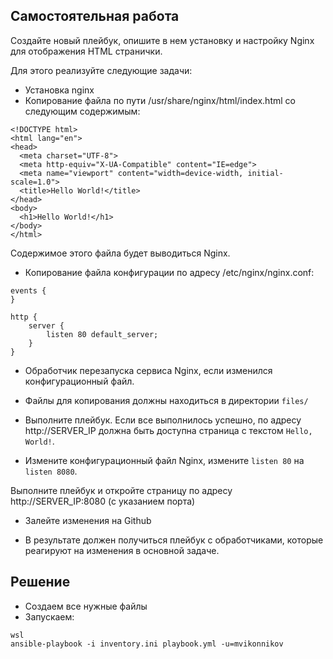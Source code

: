 ## Самостоятельная работа

Создайте новый плейбук, опишите в нем установку и настройку Nginx 
для отображения HTML странички. 

Для этого реализуйте следующие задачи:

- Установка nginx
- Копирование файла по пути /usr/share/nginx/html/index.html со следующим содержимым:
```
<!DOCTYPE html>
<html lang="en">
<head>
  <meta charset="UTF-8">
  <meta http-equiv="X-UA-Compatible" content="IE=edge">
  <meta name="viewport" content="width=device-width, initial-scale=1.0">
  <title>Hello World!</title>
</head>
<body>
  <h1>Hello World!</h1>
</body>
</html>
```

Содержимое этого файла будет выводиться Nginx.

- Копирование файла конфигурации по адресу /etc/nginx/nginx.conf:
```
events {
}

http {
    server {
        listen 80 default_server;
    }
}
```

- Обработчик перезапуска сервиса Nginx, если изменился конфигурационный файл.

- Файлы для копирования должны находиться в директории ``files/``

- Выполните плейбук. Если все выполнилось успешно, 
по адресу http://SERVER_IP должна быть доступна страница с текстом ``Hello, World!``.

- Измените конфигурационный файл Nginx, измените ``listen 80`` на ``listen 8080``.

Выполните плейбук и откройте страницу по адресу http://SERVER_IP:8080 (с указанием порта)

- Залейте изменения на Github

- В результате должен получиться плейбук с обработчиками, 
которые реагируют на изменения в основной задаче.

## Решение
- Создаем все нужные файлы
- Запускаем:
```
wsl
ansible-playbook -i inventory.ini playbook.yml -u=mvikonnikov
```